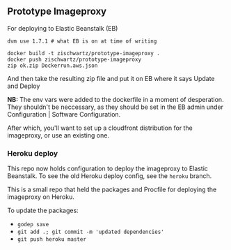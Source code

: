 ## Prototype Imageproxy

For deploying to Elastic Beanstalk (EB)

```
dvm use 1.7.1 # what EB is on at time of writing

docker build -t zischwartz/prototype-imageproxy .
docker push zischwartz/prototype-imageproxy
zip ok.zip Dockerrun.aws.json 
```

And then take the resulting zip file and put it on EB where it says Update and Deploy

**NB:** The env vars were added to the dockerfile in a moment of desperation. They shouldn't be neccessary, as they should be set in the EB admin under Configuration | Software Configuration.

After which, you'll want to set up a cloudfront distribution for the imageproxy, or use an existing one.


### Heroku deploy

This repo now holds configuration to deploy the imageproxy to Elastic Beanstalk. To see the old Heroku deploy config, see the `heroku` branch.

This is a small repo that held the packages and Procfile for deploying the imageproxy on Heroku.


To update the packages:

- `godep save`
- `git add .; git commit -m 'updated dependencies'`
- `git push heroku master`
